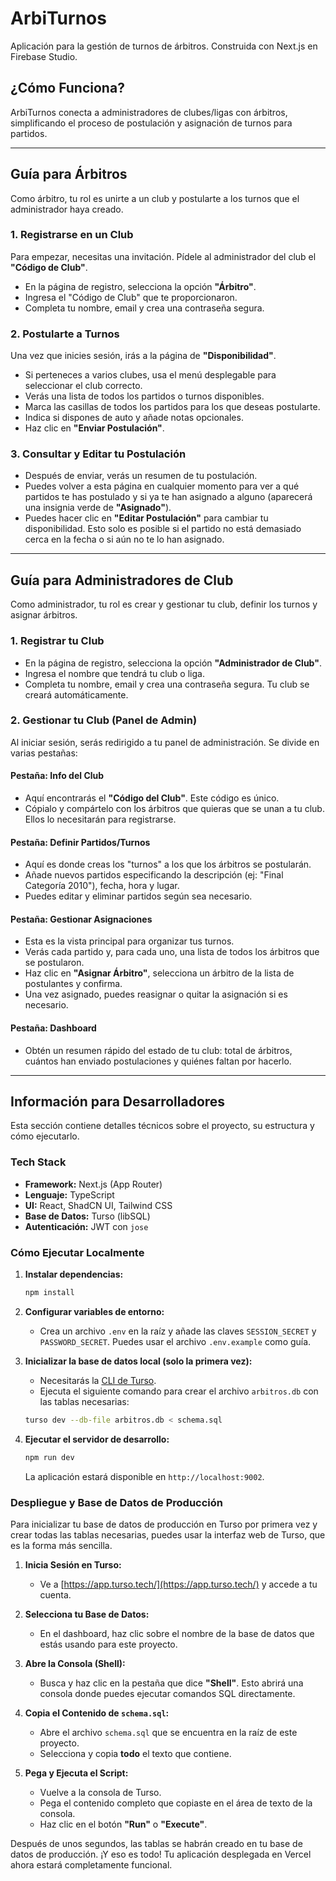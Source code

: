 # ArbiTurnos

Aplicación para la gestión de turnos de árbitros. Construida con Next.js en Firebase Studio.

## ¿Cómo Funciona?

ArbiTurnos conecta a administradores de clubes/ligas con árbitros, simplificando el proceso de postulación y asignación de turnos para partidos.

---

## Guía para Árbitros

Como árbitro, tu rol es unirte a un club y postularte a los turnos que el administrador haya creado.

### 1. Registrarse en un Club
Para empezar, necesitas una invitación. Pídele al administrador del club el **"Código de Club"**.

- En la página de registro, selecciona la opción **"Árbitro"**.
- Ingresa el "Código de Club" que te proporcionaron.
- Completa tu nombre, email y crea una contraseña segura.

### 2. Postularte a Turnos
Una vez que inicies sesión, irás a la página de **"Disponibilidad"**.

- Si perteneces a varios clubes, usa el menú desplegable para seleccionar el club correcto.
- Verás una lista de todos los partidos o turnos disponibles.
- Marca las casillas de todos los partidos para los que deseas postularte.
- Indica si dispones de auto y añade notas opcionales.
- Haz clic en **"Enviar Postulación"**.

### 3. Consultar y Editar tu Postulación
- Después de enviar, verás un resumen de tu postulación.
- Puedes volver a esta página en cualquier momento para ver a qué partidos te has postulado y si ya te han asignado a alguno (aparecerá una insignia verde de **"Asignado"**).
- Puedes hacer clic en **"Editar Postulación"** para cambiar tu disponibilidad. Esto solo es posible si el partido no está demasiado cerca en la fecha o si aún no te lo han asignado.

---

## Guía para Administradores de Club

Como administrador, tu rol es crear y gestionar tu club, definir los turnos y asignar árbitros.

### 1. Registrar tu Club
- En la página de registro, selecciona la opción **"Administrador de Club"**.
- Ingresa el nombre que tendrá tu club o liga.
- Completa tu nombre, email y crea una contraseña segura. Tu club se creará automáticamente.

### 2. Gestionar tu Club (Panel de Admin)
Al iniciar sesión, serás redirigido a tu panel de administración. Se divide en varias pestañas:

#### Pestaña: Info del Club
- Aquí encontrarás el **"Código del Club"**. Este código es único.
- Cópialo y compártelo con los árbitros que quieras que se unan a tu club. Ellos lo necesitarán para registrarse.

#### Pestaña: Definir Partidos/Turnos
- Aquí es donde creas los "turnos" a los que los árbitros se postularán.
- Añade nuevos partidos especificando la descripción (ej: "Final Categoría 2010"), fecha, hora y lugar.
- Puedes editar y eliminar partidos según sea necesario.

#### Pestaña: Gestionar Asignaciones
- Esta es la vista principal para organizar tus turnos.
- Verás cada partido y, para cada uno, una lista de todos los árbitros que se postularon.
- Haz clic en **"Asignar Árbitro"**, selecciona un árbitro de la lista de postulantes y confirma.
- Una vez asignado, puedes reasignar o quitar la asignación si es necesario.

#### Pestaña: Dashboard
- Obtén un resumen rápido del estado de tu club: total de árbitros, cuántos han enviado postulaciones y quiénes faltan por hacerlo.

---

## Información para Desarrolladores

Esta sección contiene detalles técnicos sobre el proyecto, su estructura y cómo ejecutarlo.

### Tech Stack

- **Framework:** Next.js (App Router)
- **Lenguaje:** TypeScript
- **UI:** React, ShadCN UI, Tailwind CSS
- **Base de Datos:** Turso (libSQL)
- **Autenticación:** JWT con `jose`

### Cómo Ejecutar Localmente

1.  **Instalar dependencias:**
    ```bash
    npm install
    ```

2.  **Configurar variables de entorno:**
    - Crea un archivo `.env` en la raíz y añade las claves `SESSION_SECRET` y `PASSWORD_SECRET`. Puedes usar el archivo `.env.example` como guía.

3.  **Inicializar la base de datos local (solo la primera vez):**
    - Necesitarás la [CLI de Turso](https://docs.turso.tech/reference/turso-cli#installation).
    - Ejecuta el siguiente comando para crear el archivo `arbitros.db` con las tablas necesarias:
    ```bash
    turso dev --db-file arbitros.db < schema.sql
    ```

4.  **Ejecutar el servidor de desarrollo:**
    ```bash
    npm run dev
    ```
    La aplicación estará disponible en `http://localhost:9002`.

### Despliegue y Base de Datos de Producción

Para inicializar tu base de datos de producción en Turso por primera vez y crear todas las tablas necesarias, puedes usar la interfaz web de Turso, que es la forma más sencilla.

1. **Inicia Sesión en Turso:**
   - Ve a [https://app.turso.tech/](https://app.turso.tech/) y accede a tu cuenta.

2. **Selecciona tu Base de Datos:**
   - En el dashboard, haz clic sobre el nombre de la base de datos que estás usando para este proyecto.

3. **Abre la Consola (Shell):**
   - Busca y haz clic en la pestaña que dice **"Shell"**. Esto abrirá una consola donde puedes ejecutar comandos SQL directamente.

4. **Copia el Contenido de `schema.sql`:**
   - Abre el archivo `schema.sql` que se encuentra en la raíz de este proyecto.
   - Selecciona y copia **todo** el texto que contiene.

5. **Pega y Ejecuta el Script:**
   - Vuelve a la consola de Turso.
   - Pega el contenido completo que copiaste en el área de texto de la consola.
   - Haz clic en el botón **"Run"** o **"Execute"**.

Después de unos segundos, las tablas se habrán creado en tu base de datos de producción. ¡Y eso es todo! Tu aplicación desplegada en Vercel ahora estará completamente funcional.